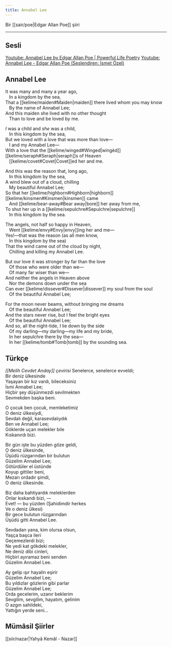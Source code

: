 ```yaml
---
title: Annabel Lee
---
```


Bir [[sair/poe|Edgar Allan Poe]] şiiri

---

## Sesli
[Youtube: Annabel Lee by Edgar Allan Poe | Powerful Life Poetry](https://www.youtube.com/watch?v=Y9ksrQ0TQJQ)
[Youtube: Annabel Lee - Edgar Allan Poe (Seslendiren: İsmet Özel)](https://www.youtube.com/watch?v=zDNHggAYyY8)

## Annabel Lee
It was many and many a year ago,  
   In a kingdom by the sea,  
That a [[kelime/maiden#Maiden|maiden]] there lived whom you may know  
   By the name of Annabel Lee;  
And this maiden she lived with no other thought  
   Than to love and be loved by me.  

_I_ was a child and _she_ was a child,  
   In this kingdom by the sea,  
But we loved with a love that was more than love—  
   I and my Annabel Lee—  
With a love that the [[kelime/winged#Winged|wingèd]] [[kelime/seraph#Seraph|seraph]]s of Heaven  
   [[kelime/covet#Covet|Covet]]ed her and me.  

And this was the reason that, long ago,  
   In this kingdom by the sea,  
A wind blew out of a cloud, chilling  
   My beautiful Annabel Lee;  
So that her [[kelime/highborn#Highborn|highborn]] [[kelime/kinsmen#Kinsmen|kinsmen]] came  
   And [[kelime/bear-away#Bear away|bore]] her away from me,  
To shut her up in a [[kelime/sepulchre#Sepulchre|sepulchre]]  
   In this kingdom by the sea.  

The angels, not half so happy in Heaven,  
   Went [[kelime/envy#Envy|envy]]ing her and me—  
Yes!—that was the reason (as all men know,  
   In this kingdom by the sea)  
That the wind came out of the cloud by night,  
   Chilling and killing my Annabel Lee.  

But our love it was stronger by far than the love  
   Of those who were older than we—  
   Of many far wiser than we—  
And neither the angels in Heaven above  
   Nor the demons down under the sea  
Can ever [[kelime/dissever#Dissever|dissever]] my soul from the soul  
   Of the beautiful Annabel Lee;  

For the moon never beams, without bringing me dreams  
   Of the beautiful Annabel Lee;  
And the stars never rise, but I feel the bright eyes  
   Of the beautiful Annabel Lee;  
And so, all the night-tide, I lie down by the side  
   Of my darling—my darling—my life and my bride,  
   In her sepulchre there by the sea—  
   In her [[kelime/tomb#Tomb|tomb]] by the sounding sea.

## Türkçe
*[[Melih Cevdet Anday]] çevirisi*
Senelerce, senelerce evveldi;  
Bir deniz ülkesinde  
Yaşayan bir kız vardı, bileceksiniz  
İsmi Annabel Lee;  
Hiçbir şey düşünmezdi sevilmekten  
Sevmekden başka beni.

O çocuk ben çocuk, memleketimiz  
O deniz ülkesiydi,  
Sevdalı değil, karasevdalıydık  
Ben ve Annabel Lee;  
Göklerde uçan melekler bile  
Kıskanırdı bizi.

Bir gün işte bu yüzden göze geldi,  
O deniz ülkesinde,  
Üşüdü rüzgarından bir bulutun  
Güzelim Annabel Lee;  
Götürdüler el üstünde  
Koyup gittiler beni,  
Mezarı ordadır şimdi,  
O deniz ülkesinde.

Biz daha bahtiyardık meleklerden  
Onlar kıskandı bizi, —  
Evet! — bu yüzden (Şahidimdir herkes  
Ve o deniz ülkesi)  
Bir gece bulutun rüzgarından  
Üşüdü gitti Annabel Lee.

Sevdadan yana, kim olursa olsun,  
Yaşça başca ileri  
Geçemezlerdi bizi;  
Ne yedi kat gökdeki melekler,  
Ne deniz dibi cinleri,  
Hiçbiri ayıramaz beni senden  
Güzelim Annabel Lee.

Ay gelip ışır hayalin eşirir  
Güzelim Annabel Lee;  
Bu yıldızlar gözlerin gibi parlar  
Güzelim Annabel Lee;  
Orda gecelerim, uzanır beklerim  
Sevgilim, sevgilim, hayatım, gelinim  
O azgın sahildeki,  
Yattığın yerde seni…

## Mümâsil Şiirler
[[siir/nazar|Yahyâ Kemâl - Nazar]]